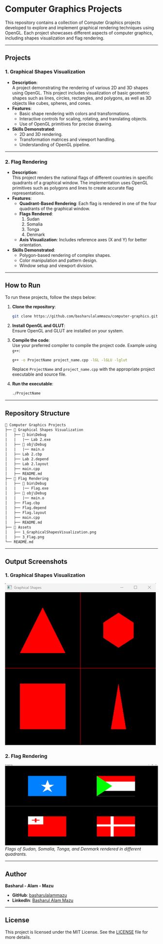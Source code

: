 # Computer Graphics Projects

This repository contains a collection of Computer Graphics projects developed to explore and implement graphical rendering techniques using OpenGL. Each project showcases different aspects of computer graphics, including shapes visualization and flag rendering.

---

## Projects

### 1. **Graphical Shapes Visualization**
- **Description**:  
  A project demonstrating the rendering of various 2D and 3D shapes using OpenGL. This project includes visualization of basic geometric shapes such as lines, circles, rectangles, and polygons, as well as 3D objects like cubes, spheres, and cones.
- **Features**:
  - Basic shape rendering with colors and transformations.
  - Interactive controls for scaling, rotating, and translating objects.
  - Use of OpenGL primitives for precise drawing.
- **Skills Demonstrated**:
  - 2D and 3D rendering.
  - Transformation matrices and viewport handling.
  - Understanding of OpenGL pipeline.

---

### 2. **Flag Rendering**
- **Description**:  
  This project renders the national flags of different countries in specific quadrants of a graphical window. The implementation uses OpenGL primitives such as polygons and lines to create accurate flag representations.
- **Features**:
  - **Quadrant-Based Rendering**: Each flag is rendered in one of the four quadrants of the graphical window.
  - **Flags Rendered**:
    1. Sudan
    2. Somalia
    3. Tonga
    4. Denmark
  - **Axis Visualization**: Includes reference axes (X and Y) for better orientation.
- **Skills Demonstrated**:
  - Polygon-based rendering of complex shapes.
  - Color manipulation and pattern design.
  - Window setup and viewport division.

---

## How to Run
To run these projects, follow the steps below:

1. **Clone the repository**:
   ```bash
   git clone https://github.com/basharulalammazu/computer-graphics.git
   ```
2. **Install OpenGL and GLUT**:  
   Ensure OpenGL and GLUT are installed on your system.

3. **Compile the code**:  
   Use your preferred compiler to compile the project code. Example using `g++`:
   ```bash
   g++ -o ProjectName project_name.cpp -lGL -lGLU -lglut
   ```
   Replace `ProjectName` and `project_name.cpp` with the appropriate project executable and source file.

4. **Run the executable**:
   ```bash
   ./ProjectName
   ```

---

## Repository Structure
```
📂 Computer Graphics Projects
├── 📁 Graphical Shapes Visualization
│   ├── 📁 bin\Debug
|   |   |── Lab 2.exe
│   ├── 📁 obj\Debug
|   |   |── main.o
│   ├── Lab 2.cbp
│   ├── Lab 2.depend
│   ├── Lab 2.layout
│   ├── main.cpp
│   ├── README.md
├── 📁 Flag Rendering
│   ├── 📁 bin\Debug
|   |   |── Flag.exe
│   ├── 📁 obj\Debug
|   |   |── main.o
│   ├── Flag.cbp
│   ├── Flag.depend
│   ├── Flag.layout
│   ├── main.cpp
│   ├── README.md
├── 📁 Assets
│   ├── 1_GraphicalShapesVisualization.png
│   ├── 3_Flag.png
└── README.md
```

---

## Output Screenshots

### **1. Graphical Shapes Visualization**
![Graphical Shapes Visualization Output](/Assets/1_GraphicalShapesVisualization.png)

### **2. Flag Rendering**
![Flag Rendering Output](/Assets/3_Flag.png)
*Flags of Sudan, Somalia, Tonga, and Denmark rendered in different quadrants.*

---

## Author
**Basharul - Alam - Mazu**   
- **GitHub**: [basharulalammazu](https://github.com/basharulalammazu)  
- **LinkedIn**: [Basharul Alam Mazu](https://linkedin.com/in/basharul-alam-mazu)

---

## License
This project is licensed under the MIT License. See the [LICENSE](LICENSE) file for more details.
